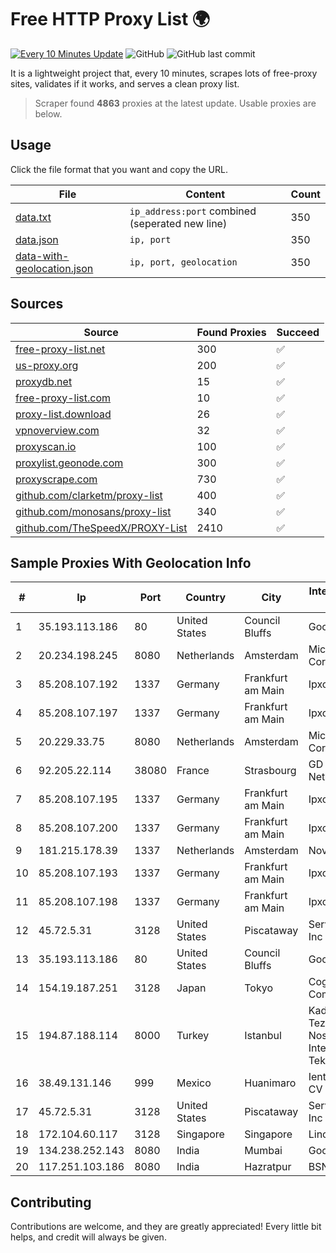 
# Free HTTP Proxy List 🌍

[![Every 10 Minutes Update](https://github.com/mertguvencli/http-proxy-list/actions/workflows/main.yml/badge.svg?branch=main)](https://github.com/mertguvencli/http-proxy-list/actions/workflows/main.yml)
![GitHub](https://img.shields.io/github/license/mertguvencli/http-proxy-list)
![GitHub last commit](https://img.shields.io/github/last-commit/mertguvencli/http-proxy-list)

It is a lightweight project that, every 10 minutes, scrapes lots of free-proxy sites, validates if it works, and serves a clean proxy list.


> Scraper found **4863** proxies at the latest update. Usable proxies are below.

## Usage

Click the file format that you want and copy the URL.


|File|Content|Count|
|----|-------|-----|
|[data.txt](https://raw.githubusercontent.com/mertguvencli/http-proxy-list/main/proxy-list/data.txt)|`ip_address:port` combined (seperated new line)|350|
|[data.json](https://raw.githubusercontent.com/mertguvencli/http-proxy-list/main/proxy-list/data.json)|`ip, port`|350|
|[data-with-geolocation.json](https://raw.githubusercontent.com/mertguvencli/http-proxy-list/main/proxy-list/data-with-geolocation.json)|`ip, port, geolocation`|350|

## Sources

|Source|Found Proxies|Succeed|
|------|-------------|-------|
|[free-proxy-list.net](https://free-proxy-list.net)|300|✅|
|[us-proxy.org](https://www.us-proxy.org)|200|✅|
|[proxydb.net](http://proxydb.net)|15|✅|
|[free-proxy-list.com](https://free-proxy-list.com/?page=&port=&type%5B%5D=http&type%5B%5D=https&up_time=0&search=Search)|10|✅|
|[proxy-list.download](https://www.proxy-list.download/HTTP)|26|✅|
|[vpnoverview.com](https://vpnoverview.com/privacy/anonymous-browsing/free-proxy-servers)|32|✅|
|[proxyscan.io](https://www.proxyscan.io)|100|✅|
|[proxylist.geonode.com](https://proxylist.geonode.com/api/proxy-list?limit=300&page=1&sort_by=lastChecked&sort_type=desc&protocols=http,https)|300|✅|
|[proxyscrape.com](https://api.proxyscrape.com/v2/?request=displayproxies&protocol=http&timeout=10000&country=all&ssl=all&anonymity=all)|730|✅|
|[github.com/clarketm/proxy-list](https://raw.githubusercontent.com/clarketm/proxy-list/master/proxy-list-raw.txt)|400|✅|
|[github.com/monosans/proxy-list](https://raw.githubusercontent.com/monosans/proxy-list/main/proxies/http.txt)|340|✅|
|[github.com/TheSpeedX/PROXY-List](https://raw.githubusercontent.com/TheSpeedX/PROXY-List/master/http.txt)|2410|✅|


## Sample Proxies With Geolocation Info

|#|Ip|Port|Country|City|Internet Service Provider|
|-|--|----|-------|----|-------------------------|
|1|35.193.113.186|80|United States|Council Bluffs|Google LLC|
|2|20.234.198.245|8080|Netherlands|Amsterdam|Microsoft Corporation|
|3|85.208.107.192|1337|Germany|Frankfurt am Main|Ipxo UK Limited|
|4|85.208.107.197|1337|Germany|Frankfurt am Main|Ipxo UK Limited|
|5|20.229.33.75|8080|Netherlands|Amsterdam|Microsoft Corporation|
|6|92.205.22.114|38080|France|Strasbourg|GD MASS Network|
|7|85.208.107.195|1337|Germany|Frankfurt am Main|Ipxo UK Limited|
|8|85.208.107.200|1337|Germany|Frankfurt am Main|Ipxo UK Limited|
|9|181.215.178.39|1337|Netherlands|Amsterdam|NovoServe B.V.|
|10|85.208.107.193|1337|Germany|Frankfurt am Main|Ipxo UK Limited|
|11|85.208.107.198|1337|Germany|Frankfurt am Main|Ipxo UK Limited|
|12|45.72.5.31|3128|United States|Piscataway|Server Mania Inc|
|13|35.193.113.186|80|United States|Council Bluffs|Google LLC|
|14|154.19.187.251|3128|Japan|Tokyo|Cogent Communications|
|15|194.87.188.114|8000|Turkey|Istanbul|Kadir Huseyin Tezcan Nosspeed Internet Teknolojileri|
|16|38.49.131.146|999|Mexico|Huanimaro|Ientc S De RL De CV|
|17|45.72.5.31|3128|United States|Piscataway|Server Mania Inc|
|18|172.104.60.117|3128|Singapore|Singapore|Linode, LLC|
|19|134.238.252.143|8080|India|Mumbai|Google LLC|
|20|117.251.103.186|8080|India|Hazratpur|BSNL Internet|



## Contributing

Contributions are welcome, and they are greatly appreciated! Every
little bit helps, and credit will always be given.

